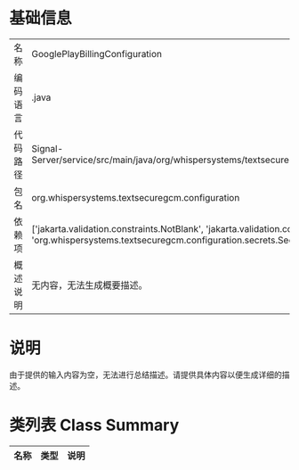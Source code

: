 # 基础信息

|      |      |
|------|------|
| 名称 | GooglePlayBillingConfiguration |
| 编码语言 | .java |
| 代码路径 | Signal-Server/service/src/main/java/org/whispersystems/textsecuregcm/configuration/GooglePlayBillingConfiguration.java |
| 包名 | org.whispersystems.textsecuregcm.configuration |
| 依赖项 | ['jakarta.validation.constraints.NotBlank', 'jakarta.validation.constraints.NotNull', 'java.util.Map', 'org.whispersystems.textsecuregcm.configuration.secrets.SecretString'] |
| 概述说明 | 无内容，无法生成概要描述。 |

# 说明

由于提供的输入内容为空，无法进行总结描述。请提供具体内容以便生成详细的描述。

# 类列表 Class Summary

| 名称   | 类型  | 说明 |
|-------|------|-------------|




